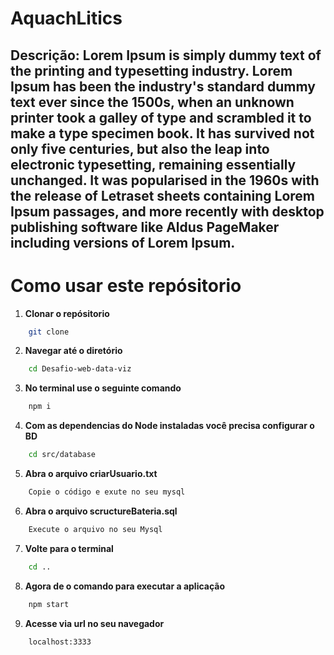 
# AquachLitics

**Descrição:**
Lorem Ipsum is simply dummy text of the printing and typesetting industry. Lorem Ipsum has been the industry's standard dummy text ever since the 1500s, when an unknown printer took a galley of type and scrambled it to make a type specimen book. It has survived not only five centuries, but also the leap into electronic typesetting, remaining essentially unchanged. It was popularised in the 1960s with the release of Letraset sheets containing Lorem Ipsum passages, and more recently with desktop publishing software like Aldus PageMaker including versions of Lorem Ipsum.
---

# Como usar este repósitorio

1. **Clonar o repósitorio**
```bash
    git clone
```
2. **Navegar até o diretório**
```bash
    cd Desafio-web-data-viz
```
3. **No terminal use o seguinte comando**
```bash
    npm i
```

4. **Com as dependencias do Node instaladas você precisa configurar o BD**
```bash
    cd src/database 
```
5. **Abra o arquivo criarUsuario.txt**
```bash
    Copie o código e exute no seu mysql
```

6. **Abra o arquivo scructureBateria.sql**
```bash
    Execute o arquivo no seu Mysql
```

7. **Volte para o terminal**
```bash
    cd ..
```

8. **Agora de o comando para executar a aplicação**
```bash
    npm start
```

9. **Acesse via url no seu navegador**
```bash
    localhost:3333
```
